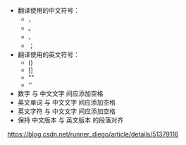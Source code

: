 + 翻译使用的中文符号：
  - ，
  - 。
  - 、
  - ；
+ 翻译使用的英文符号：
  - ()
  - []
  - ""
  - ''
+ 数字 与 中文文字 间应添加空格
+ 英文单词 与 中文文字 间应添加空格
+ 英文字符 与 中文文字 间应添加空格
+ 保持 中文版本 与 英文版本 的段落对齐

https://blog.csdn.net/runner_diego/article/details/51379116